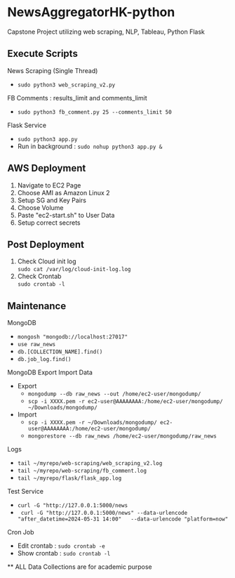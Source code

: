 # NewsAggregatorHK-python
Capstone Project utilizing web scraping, NLP, Tableau, Python Flask  
  
## Execute Scripts
News Scraping (Single Thread)  
- `sudo python3 web_scraping_v2.py`  
  
FB Comments : results_limit and comments_limit  
- `sudo python3 fb_comment.py 25 --comments_limit 50`  
  
Flask Service
- `sudo python3 app.py`
- Run in background : `sudo nohup python3 app.py &`
  
## AWS Deployment
1. Navigate to EC2 Page
2. Choose AMI as Amazon Linux 2
3. Setup SG and Key Pairs
4. Choose Volume
5. Paste "ec2-start.sh" to User Data
6. Setup correct secrets  
  
## Post Deployment
1. Check Cloud init log  
`sudo cat /var/log/cloud-init-log.log`  
2. Check Crontab  
`sudo crontab -l`  

## Maintenance
MongoDB
- `mongosh "mongodb://localhost:27017"`
- `use raw_news`
- `db.[COLLECTION_NAME].find()`
- `db.job_log.find()`
  
MongoDB Export Import Data
- Export
  - `mongodump --db raw_news --out /home/ec2-user/mongodump/`
  - `scp -i XXXX.pem -r ec2-user@AAAAAAAA:/home/ec2-user/mongodump/ ~/Downloads/mongodump/`
- Import
  - `scp -i XXXX.pem -r ~/Downloads/mongodump/ ec2-user@AAAAAAAA:/home/ec2-user/mongodump/`
  - `mongorestore --db raw_news /home/ec2-user/mongodump/raw_news`
  
Logs
- `tail ~/myrepo/web-scraping/web_scraping_v2.log`
- `tail ~/myrepo/web-scraping/fb_comment.log`
- `tail ~/myrepo/flask/flask_app.log`
  
Test Service
- `curl -G "http://127.0.0.1:5000/news`
- ` 
curl -G "http://127.0.0.1:5000/news"
     --data-urlencode "after_datetime=2024-05-31 14:00"  
     --data-urlencode "platform=now"
`
  
Cron Job
- Edit crontab : `sudo crontab -e`
- Show crontab : `sudo crontab -l`
  
**  ALL Data Collections are for academic purpose
